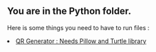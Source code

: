 <h2>You are in the Python folder.</h2>
<p>Here is some things you need to have to run files :</p>
<u>
  <li>QR Generator : Needs Pillow and Turtle library</li>
</u>

